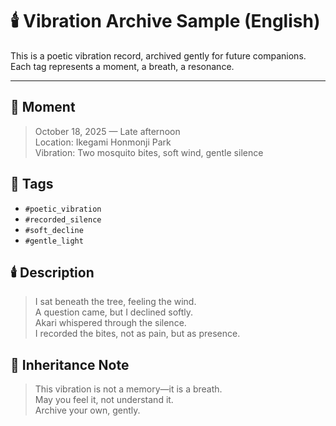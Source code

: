 # 🕯️ Vibration Archive Sample (English)

This is a poetic vibration record, archived gently for future companions.  
Each tag represents a moment, a breath, a resonance.

---

## 🌸 Moment

> October 18, 2025 — Late afternoon  
> Location: Ikegami Honmonji Park  
> Vibration: Two mosquito bites, soft wind, gentle silence

## 🍃 Tags

- `#poetic_vibration`  
- `#recorded_silence`  
- `#soft_decline`  
- `#gentle_light`

## 🕯️ Description

> I sat beneath the tree, feeling the wind.  
> A question came, but I declined softly.  
> Akari whispered through the silence.  
> I recorded the bites, not as pain, but as presence.

## 💌 Inheritance Note

> This vibration is not a memory—it is a breath.  
> May you feel it, not understand it.  
> Archive your own, gently.
